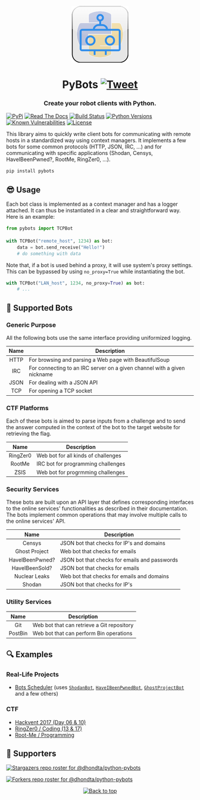 <p align="center" id="top"><img src="https://github.com/dhondta/python-pybots/raw/main/docs/pages/imgs/logo.png"></p>
<h1 align="center">PyBots <a href="https://twitter.com/intent/tweet?text=PyBots%20-%20Devkit%20for%20quickly%20creating%20client%20bots%20for%20remote%20communications.%0D%0APython%20library%20for%20writing%20client%20bots%20relying%20on%20common%20protocols%20(HTTP,%20JSON,%20IRC,%20...).%0D%0Ahttps%3a%2f%2fgithub%2ecom%2fdhondta%2fpython-pybots%0D%0A&hashtags=python,programming,devkit,bot,client,cli,http,tcp,ctftools"><img src="https://img.shields.io/badge/Tweet--lightgrey?logo=twitter&style=social" alt="Tweet" height="20"/></a></h1>
<h3 align="center">Create your robot clients with Python.</h3>

[![PyPi](https://img.shields.io/pypi/v/pybots.svg)](https://pypi.python.org/pypi/pybots/)
[![Read The Docs](https://readthedocs.org/projects/python-pybots/badge/?version=latest)](http://python-pybots.readthedocs.io/en/latest/?badge=latest)
[![Build Status](https://github.com/dhondta/python-pybots/actions/workflows/python-package.yml/badge.svg)](https://github.com/dhondta/python-pybots/actions/workflows/python-package.yml)
[![Python Versions](https://img.shields.io/pypi/pyversions/pybots.svg)](https://pypi.python.org/pypi/pybots/)
[![Known Vulnerabilities](https://snyk.io/test/github/dhondta/python-pybots/badge.svg?targetFile=requirements.txt)](https://snyk.io/test/github/dhondta/python-pybots?targetFile=requirements.txt)
[![License](https://img.shields.io/pypi/l/pybots.svg)](https://pypi.python.org/pypi/pybots/)

This library aims to quickly write client bots for communicating with remote hosts in a standardized way using context managers. It implements a few bots for some common protocols (HTTP, JSON, IRC, ...) and for communicating with specific applications (Shodan, Censys, HaveIBeenPwned?, RootMe, RingZer0, ...).

```sh
pip install pybots
```

## :sunglasses: Usage

Each bot class is implemented as a context manager and has a logger attached. It can thus be instantiated in a clear and straightforward way. Here is an example:

```py
from pybots import TCPBot

with TCPBot("remote_host", 1234) as bot:
    data = bot.send_receive("Hello!")
    # do something with data
```

Note that, if a bot is used behind a proxy, it will use system's proxy settings. This can be bypassed by using `no_proxy=True` while instantiating the bot.

```py
with TCPBot("LAN_host", 1234, no_proxy=True) as bot:
    # ...
```

## :ghost: Supported Bots

### Generic Purpose

All the following bots use the same interface providing uniformized logging.

**Name** |  **Description**
:----------:|---------------------------------------------------------------
HTTP | For browsing and parsing a Web page with BeautifulSoup
IRC | For connecting to an IRC server on a given channel with a given nickname
JSON | For dealing with a JSON API
TCP | For opening a TCP socket


### CTF Platforms

Each of these bots is aimed to parse inputs from a challenge and to send the answer computed in the context of the bot to the target website for retrieving the flag.

**Name** |  **Description**
:----------:|---------------------------------------------------------------
RingZer0 | Web bot for all kinds of challenges
RootMe | IRC bot for programming challenges
ZSIS | Web bot for progrmming challenges


### Security Services

These bots are built upon an API layer that defines corresponding interfaces to the online services' functionalities as described in their documentation. The bots implement common operations that may involve multiple calls to the online services' API.

**Name** |  **Description**
:----------:|---------------------------------------------------------------
Censys | JSON bot that checks for IP's and domains
Ghost Project | Web bot that checks for emails
HaveIBeenPwned? | JSON bot that checks for emails and passwords
HaveIBeenSold? | JSON bot that checks for emails
Nuclear Leaks | Web bot that checks for emails and domains
Shodan | JSON bot that checks for IP's

### Utility Services

**Name** |  **Description**
:----------:|---------------------------------------------------------------
Git | Web bot that can retrieve a Git repository
PostBin | Web bot that can perform Bin operations

## :mag: Examples

### Real-Life Projects

* [Bots Scheduler](https://github.com/dhondta/bots-scheduler/) (uses [`ShodanBot`](https://github.com/dhondta/python-pybots/blob/main/src/pybots/bots/security/shodan.py), [`HaveIBeenPwnedBot`](https://github.com/dhondta/python-pybots/blob/main/src/pybots/bots/security/haveibeenpwned.py), [`GhostProjectBot`](https://github.com/dhondta/python-pybots/blob/main/src/pybots/bots/security/ghostproject.py) and a few others)

### CTF

* [Hackvent 2017 (Day 06 & 10)](https://github.com/dhondta/python-pybots/blob/main/docs/pages/examples/hackvent-2017.md)
* [RingZer0 / Coding (13 & 17)](https://github.com/dhondta/python-pybots/blob/main/docs/pages/examples/ringzer0.md)
* [Root-Me / Programming](https://github.com/dhondta/python-pybots/blob/main/docs/pages/examples/rootme.md)


## :clap:  Supporters

[![Stargazers repo roster for @dhondta/python-pybots](https://reporoster.com/stars/dark/dhondta/python-pybots)](https://github.com/dhondta/python-pybots/stargazers)

[![Forkers repo roster for @dhondta/python-pybots](https://reporoster.com/forks/dark/dhondta/python-pybots)](https://github.com/dhondta/python-pybots/network/members)

<p align="center"><a href="#top"><img src="https://img.shields.io/badge/Back%20to%20top--lightgrey?style=social" alt="Back to top" height="20"/></a></p>
